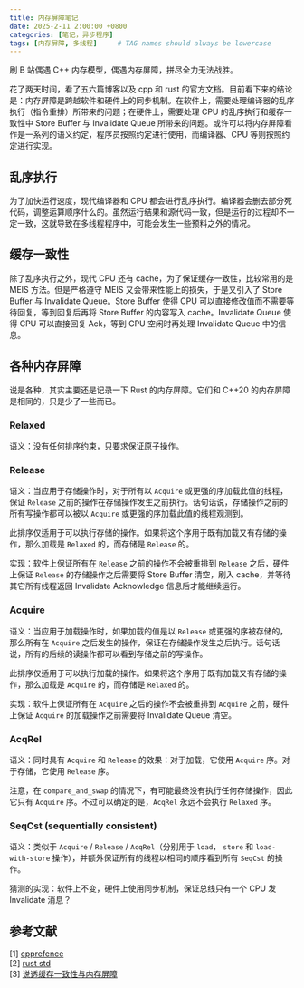 ```yaml
---
title: 内存屏障笔记
date: 2025-2-11 2:00:00 +0800
categories: [笔记，异步程序]
tags: [内存屏障, 多线程]     # TAG names should always be lowercase
---
```


刷 B 站偶遇 C++ 内存模型，偶遇内存屏障，拼尽全力无法战胜。

花了两天时间，看了五六篇博客以及 cpp 和 rust 的官方文档。目前看下来的结论是：内存屏障是跨越软件和硬件上的同步机制。在软件上，需要处理编译器的乱序执行（指令重排）所带来的问题；在硬件上，需要处理 CPU 的乱序执行和缓存一致性中 Store Buffer 与 Invalidate Queue 所带来的问题。或许可以将内存屏障看作是一系列的语义约定，程序员按照约定进行使用，而编译器、CPU 等则按照约定进行实现。

## 乱序执行

为了加快运行速度，现代编译器和 CPU 都会进行乱序执行。编译器会删去部分死代码，调整运算顺序什么的。虽然运行结果和源代码一致，但是运行的过程却不一定一致，这就导致在多线程程序中，可能会发生一些预料之外的情况。

## 缓存一致性

除了乱序执行之外，现代 CPU 还有 cache，为了保证缓存一致性，比较常用的是 MEIS 方法。但是严格遵守 MEIS 又会带来性能上的损失，于是又引入了 Store Buffer 与 Invalidate Queue。Store Buffer 使得 CPU 可以直接修改值而不需要等待回复，等到回复后再将 Store Buffer 的内容写入 cache。Invalidate Queue 使得 CPU 可以直接回复 Ack，等到 CPU 空闲时再处理 Invalidate Queue 中的信息。

## 各种内存屏障

说是各种，其实主要还是记录一下 Rust 的内存屏障。它们和 C++20 的内存屏障是相同的，只是少了一些而已。

### Relaxed

语义：没有任何排序约束，只要求保证原子操作。

### Release

语义：当应用于存储操作时，对于所有以 `Acquire` 或更强的序加载此值的线程，保证 `Release` 之前的操作在存储操作发生之前执行。话句话说，存储操作之前的所有写操作都可以被以 `Acquire` 或更强的序加载此值的线程观测到。

此排序仅适用于可以执行存储的操作。如果将这个序用于既有加载又有存储的操作，那么加载是 `Relaxed` 的，而存储是 `Release` 的。

实现：软件上保证所有在 `Release` 之前的操作不会被重排到 `Release` 之后，硬件上保证 `Release` 的存储操作之后需要将 Store Buffer 清空，刷入 cache，并等待其它所有线程返回 Invalidate Acknowledge 信息后才能继续运行。

### Acquire

语义：当应用于加载操作时，如果加载的值是以 `Release` 或更强的序被存储的，那么所有在 `Acquire` 之后发生的操作，保证在存储操作发生之后执行。话句话说，所有的后续的读操作都可以看到存储之前的写操作。

此排序仅适用于可以执行加载的操作。如果将这个序用于既有加载又有存储的操作，那么加载是 `Acquire` 的，而存储是 `Relaxed` 的。

实现：软件上保证所有在 `Acquire` 之后的操作不会被重排到 `Acquire` 之前，硬件上保证 `Acquire` 的加载操作之前需要将 Invalidate Queue 清空。

### AcqRel

语义：同时具有 `Acquire` 和 `Release` 的效果：对于加载，它使用 `Acquire` 序。对于存储，它使用 `Release` 序。

注意，在 `compare_and_swap` 的情况下，有可能最终没有执行任何存储操作，因此它只有 `Acquire` 序。不过可以确定的是，`AcqRel` 永远不会执行 `Relaxed` 序。

### SeqCst (sequentially consistent)

语义：类似于 `Acquire` / `Release` / `AcqRel`（分别用于 `load`， `store` 和 `load-with-store` 操作），并额外保证所有的线程以相同的顺序看到所有 `SeqCst` 的操作。

猜测的实现：软件上不变，硬件上使用同步机制，保证总线只有一个 CPU 发 Invalidate 消息？

## 参考文献

[1] [cpprefence](https://en.cppreference.com/w/cpp/atomic/memory_order)  
[2] [rust std](https://doc.rust-lang.org/std/sync/atomic/enum.Ordering.html)  
[3] [说透缓存一致性与内存屏障](https://www.cnblogs.com/chanmufeng/p/16523365.html)
